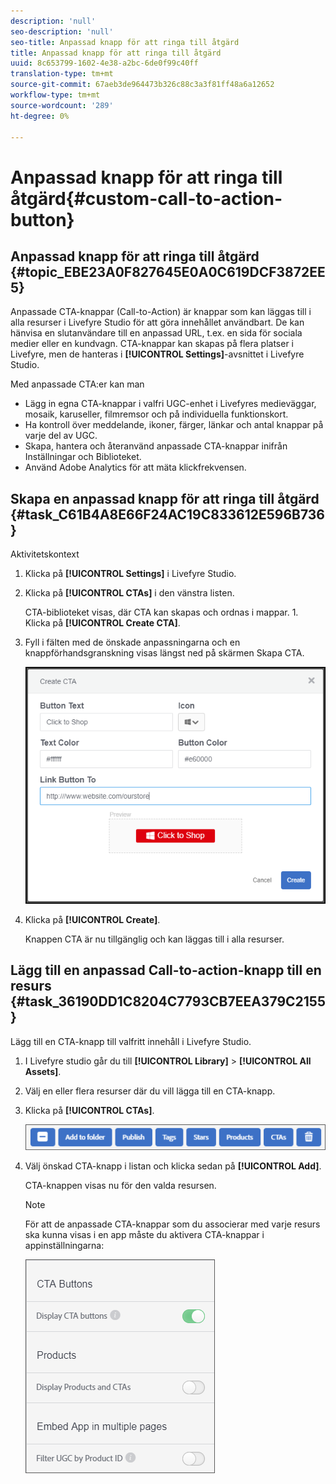 ```yaml
---
description: 'null'
seo-description: 'null'
seo-title: Anpassad knapp för att ringa till åtgärd
title: Anpassad knapp för att ringa till åtgärd
uuid: 8c653799-1602-4e38-a2bc-6de0f99c40ff
translation-type: tm+mt
source-git-commit: 67aeb3de964473b326c88c3a3f81ff48a6a12652
workflow-type: tm+mt
source-wordcount: '289'
ht-degree: 0%

---
```



# Anpassad knapp för att ringa till åtgärd{#custom-call-to-action-button}

## Anpassad knapp för att ringa till åtgärd {#topic_EBE23A0F827645E0A0C619DCF3872EE5}

Anpassade CTA-knappar (Call-to-Action) är knappar som kan läggas till i alla resurser i Livefyre Studio för att göra innehållet användbart. De kan hänvisa en slutanvändare till en anpassad URL, t.ex. en sida för sociala medier eller en kundvagn. CTA-knappar kan skapas på flera platser i Livefyre, men de hanteras i **[!UICONTROL Settings]**-avsnittet i Livefyre Studio.

Med anpassade CTA:er kan man

* Lägg in egna CTA-knappar i valfri UGC-enhet i Livefyres medieväggar, mosaik, karuseller, filmremsor och på individuella funktionskort.
* Ha kontroll över meddelande, ikoner, färger, länkar och antal knappar på varje del av UGC.
* Skapa, hantera och återanvänd anpassade CTA-knappar inifrån Inställningar och Biblioteket.
* Använd Adobe Analytics för att mäta klickfrekvensen.

## Skapa en anpassad knapp för att ringa till åtgärd {#task_C61B4A8E66F24AC19C833612E596B736}

Aktivitetskontext

1. Klicka på **[!UICONTROL Settings]** i Livefyre Studio.
1. Klicka på **[!UICONTROL CTAs]** i den vänstra listen.

   CTA-biblioteket visas, där CTA kan skapas och ordnas i mappar. 1. Klicka på **[!UICONTROL Create CTA]**.
1. Fyll i fälten med de önskade anpassningarna och en knappförhandsgranskning visas längst ned på skärmen Skapa CTA.

   ![](assets/cta-button-create.png)

1. Klicka på **[!UICONTROL Create]**.

   Knappen CTA är nu tillgänglig och kan läggas till i alla resurser.

## Lägg till en anpassad Call-to-action-knapp till en resurs {#task_36190DD1C8204C7793CB7EEA379C2155}

Lägg till en CTA-knapp till valfritt innehåll i Livefyre Studio.

1. I Livefyre studio går du till **[!UICONTROL Library]** > **[!UICONTROL All Assets]**.
1. Välj en eller flera resurser där du vill lägga till en CTA-knapp.
1. Klicka på **[!UICONTROL CTAs]**.

   ![](assets/cta-button-create2.png)

1. Välj önskad CTA-knapp i listan och klicka sedan på **[!UICONTROL Add]**.

   CTA-knappen visas nu för den valda resursen.

   >[!NOTE]
   >
   >För att de anpassade CTA-knappar som du associerar med varje resurs ska kunna visas i en app måste du aktivera CTA-knappar i appinställningarna:
   >
   >![](assets/cta-button-enable.png)
